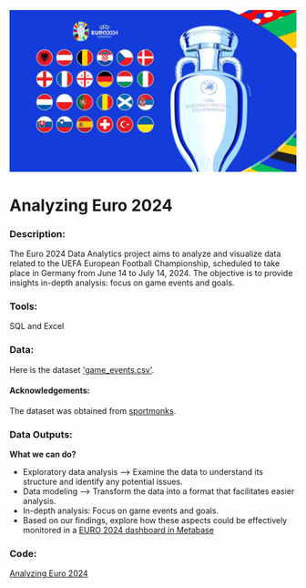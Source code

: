 ![image](https://github.com/mynameisfho/My-Data-Analyst-Portofolio/blob/main/Analyzing%20Euro%202024%20(Football)/euro_2024.jpeg)

# Analyzing Euro 2024
### Description:
The Euro 2024 Data Analytics project aims to analyze and visualize data related to the UEFA European Football Championship, scheduled to take place in Germany from June 14 to July 14, 2024. The objective is to provide insights in-depth analysis: focus on game events and goals.

### Tools: 
SQL and Excel

### Data:
Here is the dataset ['game_events.csv'](https://github.com/mynameisfho/My-Data-Analyst-Portofolio/blob/main/Analyzing%20Euro%202024%20(Football)/game_events.csv).

#### Acknowledgements:
The dataset was obtained from [sportmonks](https://docs.sportmonks.com/football).

### Data Outputs:
**What we can do?**
- Exploratory data analysis --> Examine the data to understand its structure and identify any potential issues.
- Data modeling --> Transform the data into a format that facilitates easier analysis.
- In-depth analysis: Focus on game events and goals.
- Based on our findings, explore how these aspects could be effectively monitored in a [EURO 2024 dashboard in Metabase](https://www.metabase.com/gallery/uefa-euro-2024-stats-dashboard?utm_source=datacamp&utm_medium=post&utm_campaign=euro-2024-dashboard)

### Code:
[Analyzing Euro 2024](https://github.com/mynameisfho/My-Data-Analyst-Portofolio/blob/main/Analyzing%20Euro%202024%20(Football)/euro_2024.ipynb)
